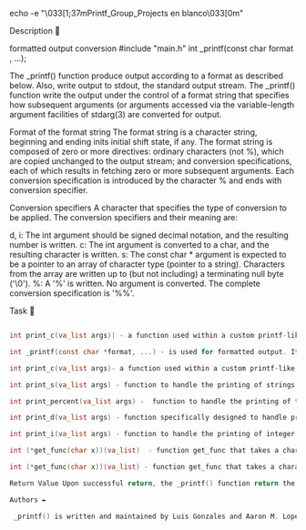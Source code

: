 echo -e "\033[1;37mPrintf_Group_Projects en blanco\033[0m"

Description 💬

 formatted output conversion #include "main.h" int _printf(const char format , ...);

The _printf() function produce output according to a format as described below. Also, write output to stdout, the standard output stream. The _printf() function write the output under the control of a format string that specifies how subsequent arguments (or arguments accessed via the variable-length argument facilities of stdarg(3) are converted for output.

Format of the format string The format string is a character string, beginning and ending inits initial shift state, if any. The format string is composed of zero or more directives: ordinary characters (not %), which are copied unchanged to the output stream; and conversion specifications, each of which results in fetching zero or more subsequent arguments. Each conversion specification is introduced by the character % and ends with conversion specifier.

Conversion specifiers A character that specifies the type of conversion to be applied. The conversion specifiers and their meaning are:

d, i: The int argument should be signed decimal notation, and the resulting number is written.
c: The int argument is converted to a char, and the resulting character is written.
s: The const char * argument is expected to be a pointer to an array of character type (pointer to a string). Characters from the array are written up to (but not including) a terminating null byte ('\0').
%: A '%' is written. No argument is converted. The complete conversion specification is '%%'.

Task 📃


~~~ c int _printf(const char *format, ...) - is used for formatted output. It's akin to the standard printf function and allows developers to print formatted text to the standard output.

int print_c(va_list args)| - a function used within a custom printf-like function to handle the printing of a single character specifier, often denoted by %c in the format string.

int _printf(const char *format, ...) - is used for formatted output. It's akin to the standard printf function and allows developers to print formatted text to the standard output.

int print_c(va_list args)- a function used within a custom printf-like function to handle the printing of a single character specifier, often denoted by %c in the format string.

int print_s(va_list args) - function to handle the printing of strings, often denoted by the %s specifier in the format string.

int print_percent(va_list args) -  function to handle the printing of the literal % character, typically denoted by %% in the format string.

int print_d(va_list args) - function specifically designed to handle printing decimal integers, often associated with the %d specifier in the format string.

int print_i(va_list args) - function to handle the printing of integer values, similar to the %i specifier in the format string.

int (*get_func(char x))(va_list)  - function get_func that takes a character x as an argument and returns a pointer to a function that takes a va_list as an argument and returns an integer.

int (*get_func(char x))(va_list) - function get_func that takes a character x as an argument and returns a pointer to a function that takes a va_list as an argument and returns an integer.

Return Value Upon successful return, the _printf() function return the number of characters printed (excluding the null byte used to end output to strings). If an output error is encountered, a negative value is returned.

Authors ✒️

 _printf() is written and maintained by Luis Gonzales and Aaron M. Lopez.

